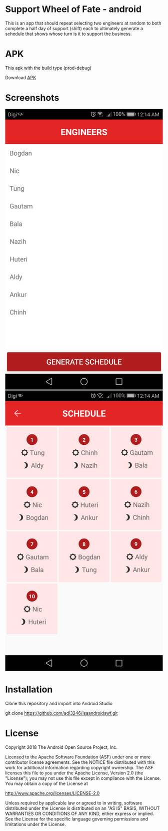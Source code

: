 # Support Wheel of Fate - android

This is an app that should repeat selecting two engineers at random to both complete a half day of support (shift) each to ultimately generate a schedule that shows whose turn is it to support the business.

# APK
This apk with the build type (prod-debug)

Download <a href="https://drive.google.com/file/d/1iwT6Pc07J6gKgunJgzu4zMEzL3HNwRnf/view?usp=sharing">APK</a>

# Screenshots
![](screenshot/Screenshot_20200112-001451.png)
![](screenshot/Screenshot_20200112-001458.png)

# Installation
Clone this repository and import into Android Studio

git clone https://github.com/adi3246/isaandroidswf.git

# License
Copyright 2018 The Android Open Source Project, Inc.

Licensed to the Apache Software Foundation (ASF) under one or more contributor license agreements. See the NOTICE file distributed with this work for additional information regarding copyright ownership. The ASF licenses this file to you under the Apache License, Version 2.0 (the "License"); you may not use this file except in compliance with the License. You may obtain a copy of the License at

http://www.apache.org/licenses/LICENSE-2.0

Unless required by applicable law or agreed to in writing, software distributed under the License is distributed on an "AS IS" BASIS, WITHOUT WARRANTIES OR CONDITIONS OF ANY KIND, either express or implied. See the License for the specific language governing permissions and limitations under the License.
